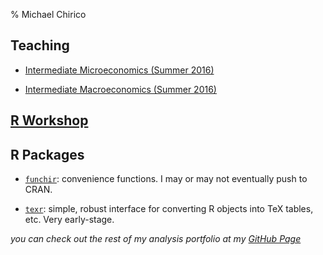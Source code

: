 % Michael Chirico

## Teaching

* [Intermediate Microeconomics (Summer 2016)](xian/micro/course_page.html)

* [Intermediate Macroeconomics (Summer 2016)](xian/macro/course_page.html)

## [R Workshop](iesrtutorial.html)

## R Packages

* [`funchir`](https://github.com/MichaelChirico/funchir): convenience functions. I may or may not eventually push to CRAN.

* [`texr`](https://github.com/MichaelChirico/texr): simple, robust interface for converting R objects into TeX tables, etc. Very early-stage.

_you can check out the rest of my analysis portfolio at my [GitHub Page](https://github.com/MichaelChirico)_
